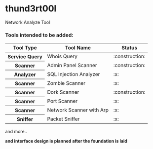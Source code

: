 # thund3rt00l
Network Analyze Tool
<h3>Tools intended to be added:</h3>
<table>
 <thead>
  <tr>
   <th>Tool Type</th>
   <th>Tool Name</th>
   <th>Status</th>
  </tr>
 </thead>
 <tbody>
  <tr>
   <th>Service Query</th>
   <td>Whois Query</td>
   <td>:construction:</td>
   </tr>
  <tr>
   <th>Scanner</th>
   <td>Admin Panel Scanner</td>
   <td>:construction:</td>
   </tr>
  <tr>
   <th>Analyzer</th>
   <td>SQL Injection Analyzer</td>
   <td>:x:</td>
   </tr>
  <tr>
   <th>Scanner</th>
   <td>Zombie Scanner</td>
   <td>:x:</td>
   </tr>
  <tr>
   <th>Scanner</th>
   <td>Dork Scanner</td>
   <td>:construction:</td>
   </tr>
  <tr>
   <th>Scanner</th>
   <td>Port Scanner</td>
   <td>:x:</td>
   </tr>
  <tr>
   <th>Scanner</th>
   <td>Network Scanner with Arp</td>
   <td>:x:</td>
   </tr>
  <tr>
   <th>Sniffer</th>
   <td>Packet Sniffer</td>
   <td>:x:</td>
  </tr>
 </tbody>
 </table>
and more..

<b>and interface design is planned after the foundation is laid</b>
 
